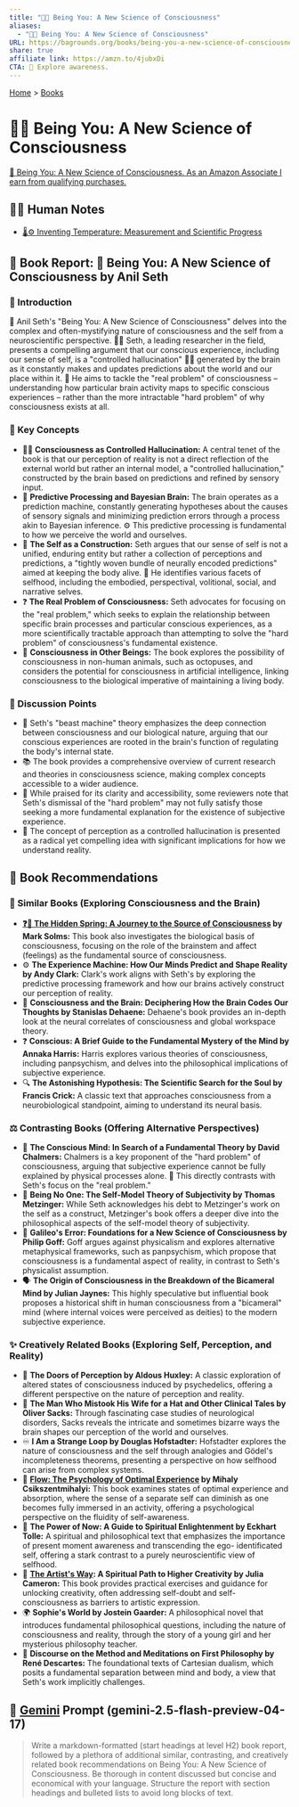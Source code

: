 ```yaml
---
title: "👤🧠 Being You: A New Science of Consciousness"
aliases:
  - "👤🧠 Being You: A New Science of Consciousness"
URL: https://bagrounds.org/books/being-you-a-new-science-of-consciousness
share: true
affiliate link: https://amzn.to/4jubxDi
CTA: 🧠 Explore awareness.
---
```

[Home](../index.md) > [Books](./index.md)  
# 👤🧠 Being You: A New Science of Consciousness  
[🛒 Being You: A New Science of Consciousness. As an Amazon Associate I earn from qualifying purchases.](https://amzn.to/4jubxDi)  
  
## 📝🐒 Human Notes  
- [🌡️⚙️ Inventing Temperature: Measurement and Scientific Progress](./inventing-temperature-measurement-and-scientific-progress.md)  
  
## 🧠 Book Report: 📖 Being You: A New Science of Consciousness by Anil Seth  
  
### 🚀 Introduction  
  
🧠 Anil Seth's "Being You: A New Science of Consciousness" delves into the complex and often-mystifying nature of consciousness and the self from a neuroscientific perspective. 👨‍🔬 Seth, a leading researcher in the field, presents a compelling argument that our conscious experience, including our sense of self, is a "controlled hallucination" 😵‍💫 generated by the brain as it constantly makes and updates predictions about the world and our place within it. 🤔 He aims to tackle the "real problem" of consciousness – understanding how particular brain activity maps to specific conscious experiences – rather than the more intractable "hard problem" of why consciousness exists at all.  
  
### 🔑 Key Concepts  
  
* 😵‍💫 **Consciousness as Controlled Hallucination:** A central tenet of the book is that our perception of reality is not a direct reflection of the external world but rather an internal model, a "controlled hallucination," constructed by the brain based on predictions and refined by sensory input.  
* 🔮 **Predictive Processing and Bayesian Brain:** The brain operates as a prediction machine, constantly generating hypotheses about the causes of sensory signals and minimizing prediction errors through a process akin to Bayesian inference. ⚙️ This predictive processing is fundamental to how we perceive the world and ourselves.  
* 👤 **The Self as a Construction:** Seth argues that our sense of self is not a unified, enduring entity but rather a collection of perceptions and predictions, a "tightly woven bundle of neurally encoded predictions" aimed at keeping the body alive. 🧩 He identifies various facets of selfhood, including the embodied, perspectival, volitional, social, and narrative selves.  
* ❓ **The Real Problem of Consciousness:** Seth advocates for focusing on the "real problem," which seeks to explain the relationship between specific brain processes and particular conscious experiences, as a more scientifically tractable approach than attempting to solve the "hard problem" of consciousness's fundamental existence.  
* 🐙 **Consciousness in Other Beings:** The book explores the possibility of consciousness in non-human animals, such as octopuses, and considers the potential for consciousness in artificial intelligence, linking consciousness to the biological imperative of maintaining a living body.  
  
### 💬 Discussion Points  
  
* 🤖 Seth's "beast machine" theory emphasizes the deep connection between consciousness and our biological nature, arguing that our conscious experiences are rooted in the brain's function of regulating the body's internal state.  
* 📚 The book provides a comprehensive overview of current research and theories in consciousness science, making complex concepts accessible to a wider audience.  
* 🤔 While praised for its clarity and accessibility, some reviewers note that Seth's dismissal of the "hard problem" may not fully satisfy those seeking a more fundamental explanation for the existence of subjective experience.  
* 🤯 The concept of perception as a controlled hallucination is presented as a radical yet compelling idea with significant implications for how we understand reality.  
  
## 📖 Book Recommendations  
  
### 🧠 Similar Books (Exploring Consciousness and the Brain)  
  
* **[❓🧠 The Hidden Spring: A Journey to the Source of Consciousness](./the-hidden-spring-a-journey-to-the-source-of-consciousness.md) by Mark Solms:** This book also investigates the biological basis of consciousness, focusing on the role of the brainstem and affect (feelings) as the fundamental source of consciousness.  
* ⚙️ **The Experience Machine: How Our Minds Predict and Shape Reality by Andy Clark:** Clark's work aligns with Seth's by exploring the predictive processing framework and how our brains actively construct our perception of reality.  
* 🧠 **Consciousness and the Brain: Deciphering How the Brain Codes Our Thoughts by Stanislas Dehaene:** Dehaene's book provides an in-depth look at the neural correlates of consciousness and global workspace theory.  
* ❓ **Conscious: A Brief Guide to the Fundamental Mystery of the Mind by Annaka Harris:** Harris explores various theories of consciousness, including panpsychism, and delves into the philosophical implications of subjective experience.  
* 🔍 **The Astonishing Hypothesis: The Scientific Search for the Soul by Francis Crick:** A classic text that approaches consciousness from a neurobiological standpoint, aiming to understand its neural basis.  
  
### ⚖️ Contrasting Books (Offering Alternative Perspectives)  
  
* 🤯 **The Conscious Mind: In Search of a Fundamental Theory by David Chalmers:** Chalmers is a key proponent of the "hard problem" of consciousness, arguing that subjective experience cannot be fully explained by physical processes alone. 🙅 This directly contrasts with Seth's focus on the "real problem."  
* 👤 **Being No One: The Self-Model Theory of Subjectivity by Thomas Metzinger:** While Seth acknowledges his debt to Metzinger's work on the self as a construct, Metzinger's book offers a deeper dive into the philosophical aspects of the self-model theory of subjectivity.  
* 🤨 **Galileo's Error: Foundations for a New Science of Consciousness by Philip Goff:** Goff argues against physicalism and explores alternative metaphysical frameworks, such as panpsychism, which propose that consciousness is a fundamental aspect of reality, in contrast to Seth's physicalist assumption.  
* 🗣️ **The Origin of Consciousness in the Breakdown of the Bicameral Mind by Julian Jaynes:** This highly speculative but influential book proposes a historical shift in human consciousness from a "bicameral" mind (where internal voices were perceived as deities) to the modern subjective experience.  
  
### ✨ Creatively Related Books (Exploring Self, Perception, and Reality)  
  
* 🚪 **The Doors of Perception by Aldous Huxley:** A classic exploration of altered states of consciousness induced by psychedelics, offering a different perspective on the nature of perception and reality.  
* 🎩 **The Man Who Mistook His Wife for a Hat and Other Clinical Tales by Oliver Sacks:** Through fascinating case studies of neurological disorders, Sacks reveals the intricate and sometimes bizarre ways the brain shapes our perception of the world and ourselves.  
* ♾️ **I Am a Strange Loop by Douglas Hofstadter:** Hofstadter explores the nature of consciousness and the self through analogies and Gödel's incompleteness theorems, presenting a perspective on how selfhood can arise from complex systems.  
* 🧘 **[Flow: The Psychology of Optimal Experience](./flow-the-psychology-of-optimal-experience.md) by Mihaly Csikszentmihalyi:** This book examines states of optimal experience and absorption, where the sense of a separate self can diminish as one becomes fully immersed in an activity, offering a psychological perspective on the fluidity of self-awareness.  
* 🙏 **The Power of Now: A Guide to Spiritual Enlightenment by Eckhart Tolle:** A spiritual and philosophical text that emphasizes the importance of present moment awareness and transcending the ego- identificated self, offering a stark contrast to a purely neuroscientific view of selfhood.  
* 🎨 **[The Artist's Way](./the-artists-way.md): A Spiritual Path to Higher Creativity by Julia Cameron:** This book provides practical exercises and guidance for unlocking creativity, often addressing self-doubt and self-consciousness as barriers to artistic expression.  
* 🌍 **Sophie's World by Jostein Gaarder:** A philosophical novel that introduces fundamental philosophical questions, including the nature of consciousness and reality, through the story of a young girl and her mysterious philosophy teacher.  
* 🤔 **Discourse on the Method and Meditations on First Philosophy by René Descartes:** The foundational texts of Cartesian dualism, which posits a fundamental separation between mind and body, a view that Seth's work implicitly challenges.  
  
## 💬 [Gemini](../software/gemini.md) Prompt (gemini-2.5-flash-preview-04-17)  
> Write a markdown-formatted (start headings at level H2) book report, followed by a plethora of additional similar, contrasting, and creatively related book recommendations on Being You: A New Science of Consciousness. Be thorough in content discussed but concise and economical with your language. Structure the report with section headings and bulleted lists to avoid long blocks of text.